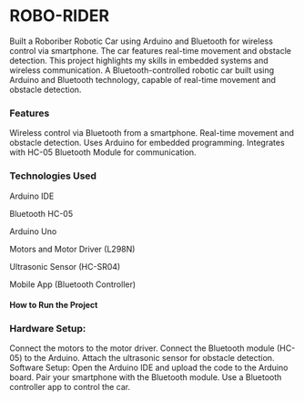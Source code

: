 # ROBO-RIDER
Built a Roboriber Robotic Car using Arduino and Bluetooth for wireless control via smartphone. The car features real-time movement and obstacle detection. This project highlights my skills in embedded systems and wireless communication.
A Bluetooth-controlled robotic car built using Arduino and Bluetooth technology, capable of real-time movement and obstacle detection.

<h3>Features</h3>
Wireless control via Bluetooth from a smartphone.
Real-time movement and obstacle detection.
Uses Arduino for embedded programming.
Integrates with HC-05 Bluetooth Module for communication.


<h3>Technologies Used</h3>
Arduino IDE

Bluetooth HC-05

Arduino Uno

Motors and Motor Driver (L298N)

Ultrasonic Sensor (HC-SR04)

Mobile App (Bluetooth Controller)

<h4>How to Run the Project</h4>

<h3>Hardware Setup:</h3>
Connect the motors to the motor driver.
Connect the Bluetooth module (HC-05) to the Arduino.
Attach the ultrasonic sensor for obstacle detection.
Software Setup:
Open the Arduino IDE and upload the code to the Arduino board.
Pair your smartphone with the Bluetooth module.
Use a Bluetooth controller app to control the car.
